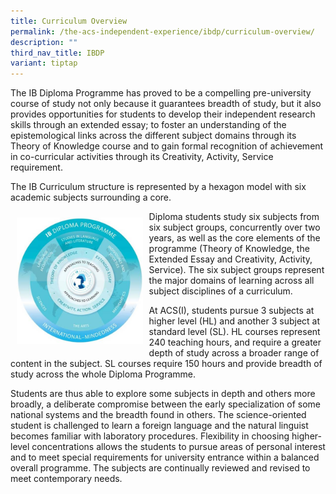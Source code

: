 ```yaml
---
title: Curriculum Overview
permalink: /the-acs-independent-experience/ibdp/curriculum-overview/
description: ""
third_nav_title: IBDP
variant: tiptap
---
```

The IB Diploma Programme has proved to be a compelling pre-university course of study not only because it guarantees breadth of study, but it also provides opportunities for students to develop their independent research skills through an extended essay; to foster an understanding of the epistemological links across the different subject domains through its Theory of Knowledge course and to gain formal recognition of achievement in co-curricular activities through its Creativity, Activity, Service requirement.&nbsp;

The IB Curriculum structure is represented by a hexagon model with six academic subjects surrounding a core.

<a href="/images/The%20ACS(I)%20Experience/IB-Model.jpg"> <img src="/images/The%20ACS(I)%20Experience/IB-Model.jpg" style="width:40%; float:left; padding:10px"></a>

Diploma students study six subjects from six subject groups, concurrently over two years, as well as the core elements of the programme (Theory of Knowledge, the Extended Essay and Creativity, Activity, Service). The six subject groups represent the major domains of learning across all subject disciplines of a curriculum.&nbsp;

At ACS(I), students pursue 3 subjects at higher level (HL) and another 3 subject at standard level (SL). HL courses represent 240 teaching hours, and require a greater depth of study across a broader range of content in the subject. SL courses require 150 hours and provide breadth of study across the whole Diploma Programme.&nbsp;

Students are thus able to explore some subjects in depth and others more broadly, a deliberate compromise between the early specialization of some national systems and the breadth found in others. The science-oriented student is challenged to learn a foreign language and the natural linguist becomes familiar with laboratory procedures. Flexibility in choosing higher-level concentrations allows the students to pursue areas of personal interest and to meet special requirements for university entrance within a balanced overall programme. The subjects are continually reviewed and revised to meet contemporary needs.